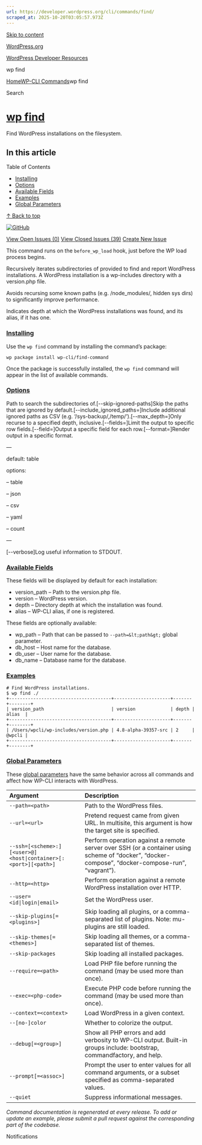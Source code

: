 ```yaml
---
url: https://developer.wordpress.org/cli/commands/find/
scraped_at: 2025-10-20T03:05:57.973Z
---
```


[Skip to content](https://developer.wordpress.org/cli/commands/find/#wp--skip-link--target)

[WordPress.org](https://wordpress.org/)

[WordPress Developer Resources](https://developer.wordpress.org/)

wp find


[Home](https://developer.wordpress.org/)[WP-CLI Commands](https://developer.wordpress.org/cli/commands/)wp find

Search

# [wp find](https://developer.wordpress.org/cli/commands/find/)

Find WordPress installations on the filesystem.

## In this article

Table of Contents

- [Installing](https://developer.wordpress.org/cli/commands/find/#installing)
- [Options](https://developer.wordpress.org/cli/commands/find/#options)
- [Available Fields](https://developer.wordpress.org/cli/commands/find/#available-fields)
- [Examples](https://developer.wordpress.org/cli/commands/find/#examples)
- [Global Parameters](https://developer.wordpress.org/cli/commands/find/#global-parameters)

[↑ Back to top](https://developer.wordpress.org/cli/commands/find/#wp--skip-link--target)

[![GitHub](https://make.wordpress.org/cli/wp-content/plugins/wporg-cli/assets/images/github-mark.svg)](https://github.com/wp-cli/find-command)

[View Open Issues (0)](https://github.com/login?return_to=%2Fissues%3Fq%3Dlabel%3Acommand%3Afind+sort%3Aupdated-desc+org%3Awp-cli+is%3Aopen) [View Closed Issues (39)](https://github.com/login?return_to=%2Fissues%3Fq%3Dlabel%3Acommand%3Afind+sort%3Aupdated-desc+org%3Awp-cli+is%3Aclosed) [Create New Issue](https://github.com/wp-cli/find-command/issues/new)

This command runs on the `before_wp_load` hook, just before the WP load process begins.

Recursively iterates subdirectories of provided <path> to find and report WordPress installations. A WordPress installation is a wp-includes directory with a version.php file.

Avoids recursing some known paths (e.g. /node\_modules/, hidden sys dirs) to significantly improve performance.

Indicates depth at which the WordPress installations was found, and its alias, if it has one.

### [Installing](https://developer.wordpress.org/cli/commands/find/\#installing)

Use the `wp find` command by installing the command’s package:

```
wp package install wp-cli/find-command
```

Once the package is successfully installed, the `wp find` command will appear in the list of available commands.

### [Options](https://developer.wordpress.org/cli/commands/find/\#options)

<path>Path to search the subdirectories of.\[--skip-ignored-paths\]Skip the paths that are ignored by default.\[--include\_ignored\_paths=<paths>\]Include additional ignored paths as CSV (e.g. ‘/sys-backup/,/temp/’).\[--max\_depth=<max-depth>\]Only recurse to a specified depth, inclusive.\[--fields=<fields>\]Limit the output to specific row fields.\[--field=<field>\]Output a specific field for each row.\[--format=<format>\]Render output in a specific format.

—

default: table

options:

– table

– json

– csv

– yaml

– count

—

\[--verbose\]Log useful information to STDOUT.

### [Available Fields](https://developer.wordpress.org/cli/commands/find/\#available-fields)

These fields will be displayed by default for each installation:

- version\_path – Path to the version.php file.
- version – WordPress version.
- depth – Directory depth at which the installation was found.
- alias – WP-CLI alias, if one is registered.

These fields are optionally available:

- wp\_path – Path that can be passed to `--path=&lt;path&gt;` global parameter.
- db\_host – Host name for the database.
- db\_user – User name for the database.
- db\_name – Database name for the database.

### [Examples](https://developer.wordpress.org/cli/commands/find/\#examples)

```
# Find WordPress installations.
$ wp find ./
+--------------------------------------+---------------------+-------+--------+
| version_path                         | version             | depth | alias  |
+--------------------------------------+---------------------+-------+--------+
| /Users/wpcli/wp-includes/version.php | 4.8-alpha-39357-src | 2     | @wpcli |
+--------------------------------------+---------------------+-------+--------+

```

### [Global Parameters](https://developer.wordpress.org/cli/commands/find/\#global-parameters)

These [global parameters](https://make.wordpress.org/cli/handbook/config/) have the same behavior across all commands and affect how WP-CLI interacts with WordPress.

| **Argument** | **Description** |
| :-- | :-- |
| `--path=<path>` | Path to the WordPress files. |
| `--url=<url>` | Pretend request came from given URL. In multisite, this argument is how the target site is specified. |
| `--ssh=[<scheme>:][<user>@]<host\|container>[:<port>][<path>]` | Perform operation against a remote server over SSH (or a container using scheme of “docker”, “docker-compose”, “docker-compose-run”, “vagrant”). |
| `--http=<http>` | Perform operation against a remote WordPress installation over HTTP. |
| `--user=<id\|login\|email>` | Set the WordPress user. |
| `--skip-plugins[=<plugins>]` | Skip loading all plugins, or a comma-separated list of plugins. Note: mu-plugins are still loaded. |
| `--skip-themes[=<themes>]` | Skip loading all themes, or a comma-separated list of themes. |
| `--skip-packages` | Skip loading all installed packages. |
| `--require=<path>` | Load PHP file before running the command (may be used more than once). |
| `--exec=<php-code>` | Execute PHP code before running the command (may be used more than once). |
| `--context=<context>` | Load WordPress in a given context. |
| `--[no-]color` | Whether to colorize the output. |
| `--debug[=<group>]` | Show all PHP errors and add verbosity to WP-CLI output. Built-in groups include: bootstrap, commandfactory, and help. |
| `--prompt[=<assoc>]` | Prompt the user to enter values for all command arguments, or a subset specified as comma-separated values. |
| `--quiet` | Suppress informational messages. |

_Command documentation is regenerated at every release. To add or update an example, please submit a pull request against the corresponding part of the codebase._

Notifications